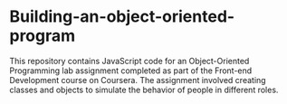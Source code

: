 # Building-an-object-oriented-program
This repository contains JavaScript code for an Object-Oriented Programming lab assignment completed as part of the Front-end Development course on Coursera. The assignment involved creating classes and objects to simulate the behavior of people in different roles.
